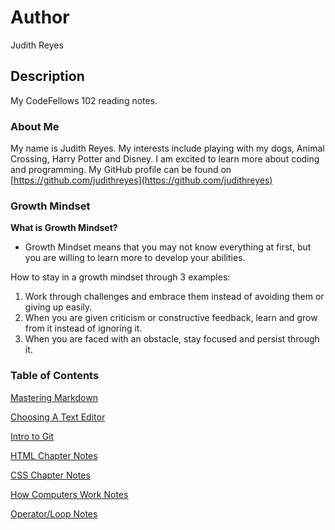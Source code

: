 # Author
Judith Reyes

## Description
My CodeFellows 102 reading notes.

### About Me
My name is Judith Reyes. My interests include playing with my dogs, Animal Crossing, Harry Potter and Disney. I am excited to learn more about coding and programming.
My GitHub profile can be found on [https://github.com/judithreyes](https://github.com/judithreyes)

### Growth Mindset
**What is Growth Mindset?**
+ Growth Mindset means that you may not know everything at first, but you are willing to learn more to develop your abilities. 

How to stay in a growth mindset through 3 examples:
1. Work through challenges and embrace them instead of avoiding them or giving up easily.
2. When you are given criticism or constructive feedback, learn and grow from it instead of ignoring it.
3. When you are faced with an obstacle, stay focused and persist through it.

### Table of Contents
[Mastering Markdown](masteringmarkdown.md)

[Choosing A Text Editor](choosingatexteditor.md)

[Intro to Git](read03revisionsandthecloud.md)

[HTML Chapter Notes](read04HTML.md) 

[CSS Chapter Notes](read05CSScolor.md)

[How Computers Work Notes](read06howcomputerswork.md)

[Operator/Loop Notes](read08operatorsloops.md)
